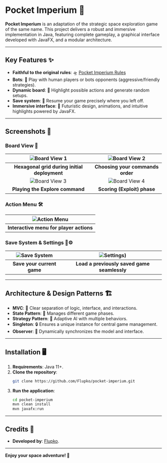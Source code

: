 # Pocket Imperium 🚀

**Pocket Imperium** is an adaptation of the strategic space exploration game of the same name. This project delivers a robust and immersive implementation in Java, featuring complete gameplay, a graphical interface developed with JavaFX, and a modular architecture.

---

## Key Features ✨

- **Faithful to the original rules**: 🛸 [Pocket Imperium Rules](http://www.goodlittlegames.co.uk/games/10-pocket-imperium.html)
- **Bots**: 👥 Play with human players or bots opponents (aggressive/friendly strategies).
- **Dynamic board**: 🧩 Highlight possible actions and generate random setups.
- **Save system**: 💾 Resume your game precisely where you left off.
- **Immersive interface**: 🎨 Futuristic design, animations, and intuitive highlights powered by JavaFX.

---

## Screenshots 📸

### Board View 🌌
| ![Board View 1](https://imgur.com/qI7ERqK.png) | ![Board View 2](https://imgur.com/hPv4LpN.png) |
|:----------------------------------------------:|:----------------------------------------------:|
|  **Hexagonal grid during initial deployment**  |        **Choosing your commands order**        |
| ![Board View 3](https://imgur.com/QSHHZCp.png) | ![Board View 4](https://imgur.com/oV3JGN9.png) |
|        **Playing the Explore command**         |          **Scoring (Exploit) phase**           |

### Action Menu 🛠️
| ![Action Menu](https://imgur.com/TBKC7lv.png) |
|:---------------------------------------------:|
|    **Interactive menu for player actions**    |

### Save System & Settings 💾⚙️
| ![Save System](https://imgur.com/0NvyUwj.png) | ![Settings](https://imgur.com/2o5LWbF.png)) |
|:---------------------------------------------:|:-------------------------------------------:|
|          **Save your current game**           | **Load a previously saved game seamlessly** |

---

## Architecture & Design Patterns 🏗️

- **MVC**: 📂 Clear separation of logic, interface, and interactions.
- **State Pattern**: 🔄 Manages different game phases.
- **Strategy Pattern**: 🧠 Adaptive AI with multiple behaviors.
- **Singleton**: 🔒 Ensures a unique instance for central game management.
- **Observer**: 👀 Dynamically synchronizes the model and interface.

---

## Installation 🖥️

1. **Requirements**: Java 11+.
2. **Clone the repository**:
   ```bash
   git clone https://github.com/Flupko/pocket-imperium.git
   ```
3. **Run the application**:
   ```bash
   cd pocket-imperium
   mvn clean install
   mvn javafx:run
   ```

---

## Credits 🙌

- **Developed by**: [Flupko](https://github.com/Flupko).

---

**Enjoy your space adventure! 🌠**
